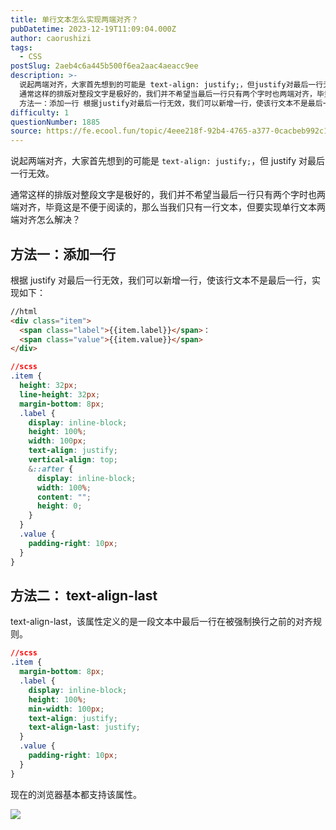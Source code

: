 ```yaml
---
title: 单行文本怎么实现两端对齐？
pubDatetime: 2023-12-19T11:09:04.000Z
author: caorushizi
tags:
  - CSS
postSlug: 2aeb4c6a445b500f6ea2aac4aeacc9ee
description: >-
  说起两端对齐，大家首先想到的可能是 text-align: justify;，但justify对最后一行无效。
  通常这样的排版对整段文字是极好的，我们并不希望当最后一行只有两个字时也两端对齐，毕竟这是不便于阅读的，那么当我们只有一行文本，但要实现单行文本两端对齐怎么解决？
  方法一：添加一行 根据justify对最后一行无效，我们可以新增一行，使该行文本不是最后一行，实现如下： //html <di
difficulty: 1
questionNumber: 1885
source: https://fe.ecool.fun/topic/4eee218f-92b4-4765-a377-0cacbeb992c1
---
```


说起两端对齐，大家首先想到的可能是 `text-align: justify;`，但 justify 对最后一行无效。

通常这样的排版对整段文字是极好的，我们并不希望当最后一行只有两个字时也两端对齐，毕竟这是不便于阅读的，那么当我们只有一行文本，但要实现单行文本两端对齐怎么解决？

## 方法一：添加一行

根据 justify 对最后一行无效，我们可以新增一行，使该行文本不是最后一行，实现如下：

```html
//html
<div class="item">
  <span class="label">{{item.label}}</span>：
  <span class="value">{{item.value}}</span>
</div>
```

```css
//scss
.item {
  height: 32px;
  line-height: 32px;
  margin-bottom: 8px;
  .label {
    display: inline-block;
    height: 100%;
    width: 100px;
    text-align: justify;
    vertical-align: top;
    &::after {
      display: inline-block;
      width: 100%;
      content: "";
      height: 0;
    }
  }
  .value {
    padding-right: 10px;
  }
}
```

## 方法二： text-align-last

text-align-last，该属性定义的是一段文本中最后一行在被强制换行之前的对齐规则。

```css
//scss
.item {
  margin-bottom: 8px;
  .label {
    display: inline-block;
    height: 100%;
    min-width: 100px;
    text-align: justify;
    text-align-last: justify;
  }
  .value {
    padding-right: 10px;
  }
}
```

现在的浏览器基本都支持该属性。

![](https://static.ecool.fun//article/da3bafad-51c3-482b-a953-955e08bd220c.png)
